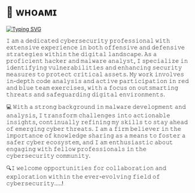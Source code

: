 # 👾 ᴡʜᴏᴀᴍɪ
[![Typing SVG](https://readme-typing-svg.demolab.com?font=Fira+Code&pause=1000&color=F70000&width=435&lines=HEY%2C+I'M+NITHIEN+AACHINTHYA)](https://git.io/typing-svg)
 
 𝙸 𝚊𝚖 𝚊 𝚍𝚎𝚍𝚒𝚌𝚊𝚝𝚎𝚍 𝚌𝚢𝚋𝚎𝚛𝚜𝚎𝚌𝚞𝚛𝚒𝚝𝚢 𝚙𝚛𝚘𝚏𝚎𝚜𝚜𝚒𝚘𝚗𝚊𝚕 𝚠𝚒𝚝𝚑 𝚎𝚡𝚝𝚎𝚗𝚜𝚒𝚟𝚎 𝚎𝚡𝚙𝚎𝚛𝚒𝚎𝚗𝚌𝚎 𝚒𝚗 𝚋𝚘𝚝𝚑 𝚘𝚏𝚏𝚎𝚗𝚜𝚒𝚟𝚎 𝚊𝚗𝚍 𝚍𝚎𝚏𝚎𝚗𝚜𝚒𝚟𝚎 𝚜𝚝𝚛𝚊𝚝𝚎𝚐𝚒𝚎𝚜 𝚠𝚒𝚝𝚑𝚒𝚗 𝚝𝚑𝚎 𝚍𝚒𝚐𝚒𝚝𝚊𝚕 𝚕𝚊𝚗𝚍𝚜𝚌𝚊𝚙𝚎. 𝙰𝚜 𝚊 𝚙𝚛𝚘𝚏𝚒𝚌𝚒𝚎𝚗𝚝 𝚑𝚊𝚌𝚔𝚎𝚛 𝚊𝚗𝚍 𝚖𝚊𝚕𝚠𝚊𝚛𝚎 𝚊𝚗𝚊𝚕𝚢𝚜𝚝, 𝙸 𝚜𝚙𝚎𝚌𝚒𝚊𝚕𝚒𝚣𝚎 𝚒𝚗 𝚒𝚍𝚎𝚗𝚝𝚒𝚏𝚢𝚒𝚗𝚐 𝚟𝚞𝚕𝚗𝚎𝚛𝚊𝚋𝚒𝚕𝚒𝚝𝚒𝚎𝚜 𝚊𝚗𝚍 𝚎𝚗𝚑𝚊𝚗𝚌𝚒𝚗𝚐 𝚜𝚎𝚌𝚞𝚛𝚒𝚝𝚢 𝚖𝚎𝚊𝚜𝚞𝚛𝚎𝚜 𝚝𝚘 𝚙𝚛𝚘𝚝𝚎𝚌𝚝 𝚌𝚛𝚒𝚝𝚒𝚌𝚊𝚕 𝚊𝚜𝚜𝚎𝚝𝚜. 𝙼𝚢 𝚠𝚘𝚛𝚔 𝚒𝚗𝚟𝚘𝚕𝚟𝚎𝚜 𝚒𝚗-𝚍𝚎𝚙𝚝𝚑 𝚌𝚘𝚍𝚎 𝚊𝚗𝚊𝚕𝚢𝚜𝚒𝚜 𝚊𝚗𝚍 𝚊𝚌𝚝𝚒𝚟𝚎 𝚙𝚊𝚛𝚝𝚒𝚌𝚒𝚙𝚊𝚝𝚒𝚘𝚗 𝚒𝚗 𝚛𝚎𝚍 𝚊𝚗𝚍 𝚋𝚕𝚞𝚎 𝚝𝚎𝚊𝚖 𝚎𝚡𝚎𝚛𝚌𝚒𝚜𝚎𝚜, 𝚠𝚒𝚝𝚑 𝚊 𝚏𝚘𝚌𝚞𝚜 𝚘𝚗 𝚘𝚞𝚝𝚜𝚖𝚊𝚛𝚝𝚒𝚗𝚐 𝚝𝚑𝚛𝚎𝚊𝚝𝚜 𝚊𝚗𝚍 𝚜𝚊𝚏𝚎𝚐𝚞𝚊𝚛𝚍𝚒𝚗𝚐 𝚍𝚒𝚐𝚒𝚝𝚊𝚕 𝚎𝚗𝚟𝚒𝚛𝚘𝚗𝚖𝚎𝚗𝚝𝚜.

💻 𝚆𝚒𝚝𝚑 𝚊 𝚜𝚝𝚛𝚘𝚗𝚐 𝚋𝚊𝚌𝚔𝚐𝚛𝚘𝚞𝚗𝚍 𝚒𝚗 𝚖𝚊𝚕𝚠𝚊𝚛𝚎 𝚍𝚎𝚟𝚎𝚕𝚘𝚙𝚖𝚎𝚗𝚝 𝚊𝚗𝚍 𝚊𝚗𝚊𝚕𝚢𝚜𝚒𝚜, 𝙸 𝚝𝚛𝚊𝚗𝚜𝚏𝚘𝚛𝚖 𝚌𝚑𝚊𝚕𝚕𝚎𝚗𝚐𝚎𝚜 𝚒𝚗𝚝𝚘 𝚊𝚌𝚝𝚒𝚘𝚗𝚊𝚋𝚕𝚎 𝚒𝚗𝚜𝚒𝚐𝚑𝚝𝚜, 𝚌𝚘𝚗𝚝𝚒𝚗𝚞𝚊𝚕𝚕𝚢 𝚛𝚎𝚏𝚒𝚗𝚒𝚗𝚐 𝚖𝚢 𝚜𝚔𝚒𝚕𝚕𝚜 𝚝𝚘 𝚜𝚝𝚊𝚢 𝚊𝚑𝚎𝚊𝚍 𝚘𝚏 𝚎𝚖𝚎𝚛𝚐𝚒𝚗𝚐 𝚌𝚢𝚋𝚎𝚛 𝚝𝚑𝚛𝚎𝚊𝚝𝚜. 𝙸 𝚊𝚖 𝚊 𝚏𝚒𝚛𝚖 𝚋𝚎𝚕𝚒𝚎𝚟𝚎𝚛 𝚒𝚗 𝚝𝚑𝚎 𝚒𝚖𝚙𝚘𝚛𝚝𝚊𝚗𝚌𝚎 𝚘𝚏 𝚔𝚗𝚘𝚠𝚕𝚎𝚍𝚐𝚎 𝚜𝚑𝚊𝚛𝚒𝚗𝚐 𝚊𝚜 𝚊 𝚖𝚎𝚊𝚗𝚜 𝚝𝚘 𝚏𝚘𝚜𝚝𝚎𝚛 𝚊 𝚜𝚊𝚏𝚎𝚛 𝚌𝚢𝚋𝚎𝚛 𝚎𝚌𝚘𝚜𝚢𝚜𝚝𝚎𝚖, 𝚊𝚗𝚍 𝙸 𝚊𝚖 𝚎𝚗𝚝𝚑𝚞𝚜𝚒𝚊𝚜𝚝𝚒𝚌 𝚊𝚋𝚘𝚞𝚝 𝚎𝚗𝚐𝚊𝚐𝚒𝚗𝚐 𝚠𝚒𝚝𝚑 𝚏𝚎𝚕𝚕𝚘𝚠 𝚙𝚛𝚘𝚏𝚎𝚜𝚜𝚒𝚘𝚗𝚊𝚕𝚜 𝚒𝚗 𝚝𝚑𝚎 𝚌𝚢𝚋𝚎𝚛𝚜𝚎𝚌𝚞𝚛𝚒𝚝𝚢 𝚌𝚘𝚖𝚖𝚞𝚗𝚒𝚝𝚢.

🔍𝙸 𝚠𝚎𝚕𝚌𝚘𝚖𝚎 𝚘𝚙𝚙𝚘𝚛𝚝𝚞𝚗𝚒𝚝𝚒𝚎𝚜 𝚏𝚘𝚛 𝚌𝚘𝚕𝚕𝚊𝚋𝚘𝚛𝚊𝚝𝚒𝚘𝚗 𝚊𝚗𝚍 𝚎𝚡𝚙𝚕𝚘𝚛𝚊𝚝𝚒𝚘𝚗 𝚠𝚒𝚝𝚑𝚒𝚗 𝚝𝚑𝚎 𝚎𝚟𝚎𝚛-𝚎𝚟𝚘𝚕𝚟𝚒𝚗𝚐 𝚏𝚒𝚎𝚕𝚍 𝚘𝚏 𝚌𝚢𝚋𝚎𝚛𝚜𝚎𝚌𝚞𝚛𝚒𝚝𝚢.....!
